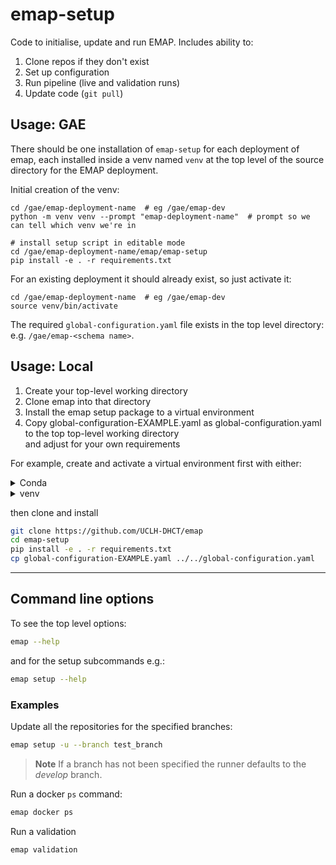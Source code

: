 # emap-setup

Code to initialise, update and run EMAP. Includes ability to:
1. Clone repos if they don't exist
2. Set up configuration
3. Run pipeline (live and validation runs)
4. Update code (`git pull`)


## Usage: GAE

There should be one installation of `emap-setup` for each deployment of emap, each installed inside a venv named
`venv` at the top level of the source directory for the EMAP deployment.

Initial creation of the venv:
```shell
cd /gae/emap-deployment-name  # eg /gae/emap-dev
python -m venv venv --prompt "emap-deployment-name"  # prompt so we can tell which venv we're in

# install setup script in editable mode
cd /gae/emap-deployment-name/emap/emap-setup
pip install -e . -r requirements.txt
```

For an existing deployment it should already exist, so just activate it:
```shell
cd /gae/emap-deployment-name  # eg /gae/emap-dev
source venv/bin/activate
```

The required `global-configuration.yaml` file exists in the top level directory:
e.g. `/gae/emap-<schema name>`.

## Usage: Local

1. Create your top-level working directory 
1. Clone emap into that directory
1. Install the emap setup package to a virtual environment
1. Copy global-configuration-EXAMPLE.yaml as global-configuration.yaml to the top top-level working directory  
   and adjust for your own requirements

For example, create and activate a virtual environment first with either:

<details><summary>Conda</summary>

```bash
conda create python=3.9 -n emap --yes &&\
conda activate emap
```

</details>
<details><summary>venv</summary>

```bash
mkdir -p ~/.local/venvs/emap &&\
python -m venv ~/.local/venvs/emap &&\
source ~/.local/venvs/emap/bin/activate
```

</details>

then clone and install 
```bash
git clone https://github.com/UCLH-DHCT/emap
cd emap-setup
pip install -e . -r requirements.txt
cp global-configuration-EXAMPLE.yaml ../../global-configuration.yaml
```

***
## Command line options

To see the top level options:
```bash
emap --help
```

and for the setup subcommands e.g.:
```bash
emap setup --help
```

### Examples

Update all the repositories for the specified branches:
```bash
emap setup -u --branch test_branch
```

> **Note**
> If a branch has not been specified the runner defaults to the _develop_ branch.

Run a docker `ps` command:
```bash
emap docker ps
```

Run a validation
```bash
emap validation
```
